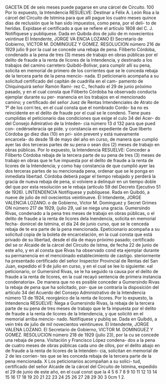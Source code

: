 GACETA DE
de seis meses puede pagarse en una cárcel de
Circuito.
100
Por lo expuesto, la Intendencia
RESUELVE:
Destinar a Félix A. León Roa a la cárcel
del Circuito de Istmina para que allí pague
los cuatro meses quince días de reclusión que
le han sido impuestos, como pena, por el deli-
to de heridas.
Expidase el certificado a que se refiere
el artículo 1808 del C. J.
Notifiquese y publíquese.
Dada en Quibda dos de julio de m
novecientos veintinue
El Intendente, JORGE VA ENCIA LOZANO
El Secretario de Gobierno, VICTOR M. DOMINGUEZ
Y GOMEZ.
RESOLUCION número 216 de 1929 julio 9
por la cual se concede una rebaja de pena.
Filiberto Córdoba, condenado a la pena
de tres (3) meses de trabajo en obras públicas
por el delito de fraude a la renta de licores
de la Intendencia, y destinado a los trabajos
del camino carretero Quibdó-Bolívar, para
cumplir allí su pena, solicita en memorial de
primero de los corrientes que se le conceda
rebaja de la tercera parte de la pena mencio-
nada.
El peticionario acompaña a su solicitud
certificado del capitán de cuadrilla en el cam-
pamento de Chiquinquirá señor Ramón Ramí-
rez C., fechado el 29 de junio próximo pasado,
y en el cual consta que Filiberto Córdoba ha
observado conducta ejemplar durante su per-
manencia en los trabajos en el mencionado
camino; y certificado del señor Juez de Rentas
Intendenciales de Atrato de 1º de los corri
tes, en el cual consta que el nombrado Cordo-
ba no es reincidente en el delito de fraude
por el cual se le condenó.
Tiene pues cumplidas el peticionario das
condiciones que exige el culo 34 del Acer-
do del Consejo Admirativo de la Inteden-
cia número 13 d 132 para que pued con-
cedérseleracia qe pide.
y constancia en expediente de Que
liberto Córdoba go diez días (10) en pri-
sión prevent y está nuevamente encarcela-
do desde 18 de mayo del año en curso, de
manera que cumplió ayer las dos terceras
partes de su pena o sean dos (2) meses de
trabajo en obras públicas.
Por lo expuesto, la Intendencia
RESUELVE:
Conceder a Filiberto Córdoba rebaja de
la tercera parte de su pena de tres (3) meses
de trabajo en obras que le fue impuesta por
el delito de fraude a la renta de licores de la
Intendencia; y como hay constancia de que
cumplió ayer las dos terceras partes de su
mencionada pena, ordenar que se le ponga en
inmediata libertad.
Córdoba deberá pagar el tiempo rebajado
y perderá la gracia de nueva rebaja de pena,
si volviere a delinquir en un tiempo doble del
que por esta resolución se le rebaja (artículo
59 del Decreto Ejecutivo 51 de 1926).
LINTENDENCIA
Notifíquese y publíquese.
Rada en Quibdó, a nueve de julio de mil
ovecientos veintinueve.
El Intendente, JORGE VALENCIA LOZANO.
o de Gobierno, Victor M. Dominguez y
Secret
Grimes
ON número 217 de 1929, (julio 29,
ual se niega una gracia.
Gumersindo Rivas, condenado a la pena
tres meses de trabajo en obras públicas,
o el delito de fraude a la renta de licores
dela Inendencia, solicita en memorial fecha-
donircel de Istmina, el día 24 de junio
curso, que se le cenceda rebaja de
te era parte de la pena mencionada.
Epeticionario acompaña a su solicitud
copia de la boleta de encarcelación, en la cual
consta que está privado de su libertad, desde
el día de mayo próximo pasado; certificado
del se or Alcaide de la cárcel del Circuito de
Istma, de fecha 22 de junio de este año, y
en al consta que Rivas ha observado
cond eta ejemplar durante su permanencia
en el menciónado establecimiento de castigo.
steriormente ha presentado certificado
del señor Inspector Provincial de Rentas del
San Juan, expedido el 9 de julio en curso, y
en el cual se lee lo siguiente: «al peticionario,
or Gumersind Rivas, se le ha seguido
ra causa por el delito de fraude a la renta
de licores, en la cual recayó sentencia de
primera instancia condenatoria». De manera
que no es posible conceder a Gumersindo
Rivas la rebaja de pena que ha solicitado, por-
que se contraría la disposición del artículo 34
del Acuerdo del Consejo Administrativo de
la Intendencia número 13 de 1924, reorgánico
de la renta de licores.
Por lo expuesto, la Intendencia
RESUELVE:
Nega a Gumersindo Rivas, la rebaja de
la tercera parte de su pena de tres meses de
trabajo que le fa impuesta por el delito de
fraude a la renta de licores de la Intendencia,
y que solicitó en el memorial arriba mencio-
nado.
Notifíquese y publíq se.
Dada en Quibdó, a vein trés de julio de
mil novecientos veintinueve.
El Intendente, JORGE VALENA LOZANO.
El Secretario de Gobierno, VICTOR M. DOMINGUEZ
Y GOMEZ.
RESOLUCION número 218 de 1929 (julio 23),
por la cu se concede una rebaja de pena.
Visitación y Francisco López condena-
dos a la pena de cuatro meses de
obras públicas cada uno de ollos, por el delito
abajo en
de fraude a la renta de licores de la Intenden-
cia, solicitan en memorial de 2 de les corrien-
tes que se les conceda rebaja de la tercera
parte de la pena mencionada.
X
Los peticionarios acompañan a su solici-
tud, certificado del señor Alcaide de la cárcel
del Circuito de Istmina, expedido el 29 de
junio de este año, en el cual const
que la
4 5 6 7 8 9 10 11 12 13 14 15 16 17 18 19 20 21 22 23 24 25 26 27 28 29 30
3
0cm 1 2.